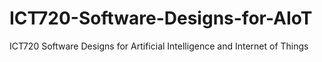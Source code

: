 # ICT720-Software-Designs-for-AIoT
 ICT720 Software Designs for  Artificial Intelligence and Internet of Things
